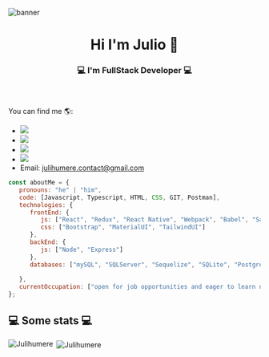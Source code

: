 
![banner](https://user-images.githubusercontent.com/92033293/160144431-b8956841-82f9-419f-9b08-61824da01dc9.png)
<header>
   <h1 align="center">Hi I'm Julio 👋</h1> 
   <h3 align="center"> 💻 I'm FullStack Developer 💻</h3>
 </header> 

You can find me 🌎:
- <a href="https://www.linkedin.com/in/juli-humere/">
    <img src="https://img.shields.io/badge/LinkedIn-%230077B5.svg?&style=flat-square&logo=linkedin&logoColor=white">  
  </a>
- <a href="https://www.instagram.com/juli_humere/">
    <img src="https://img.shields.io/badge/Instagram-%23E4405F.svg?&style=flat-square&logo=instagram&logoColor=white">
  </a>
- <a href="https://twitter.com/JuliHumere">
    <img src="https://img.shields.io/badge/twitter-%230077D4.svg?&style=flat-square&logo=twitter&logoColor=white">
  </a>
- <a href="https://api.whatsapp.com/send/?phone=%2B5493456267235&text&app_absent=0">
    <img src="https://img.shields.io/badge/WhatsApp-%230077D4.svg?&style=flat-square&logo=whatsapp&logoColor=white%22&color=%22brightgreen">
  </a>
- Email: julihumere.contact@gmail.com

```javascript
const aboutMe = {
   pronouns: "he" | "him",
   code: [Javascript, Typescript, HTML, CSS, GIT, Postman],
   technologies: {
      frontEnd: {
         js: ["React", "Redux", "React Native", "Webpack", "Babel", "Sass"],
         css: ["Bootstrap", "MaterialUI", "TailwindUI"]
      },
      backEnd: {
         js: ["Node", "Express"]
      },
      databases: ["mySQL", "SQLServer", "Sequelize", "SQLite", "PostgreSQL"],
      
   },
   currentOccupation: ["open for job opportunities and eager to learn new technologies"],
};
```
<h2>💻 Some stats 💻</h2>
<p display="flex"><img align="left" src="https://github-readme-stats.vercel.app/api/top-langs?username=Julihumere&show_icons=true&locale=en&layout=compact" alt="Julihumere" /></p>

<p>&nbsp;<img align="center" src="https://github-readme-stats.vercel.app/api?username=Julihumere&show_icons=true&locale=en" alt="Julihumere" /></p>


